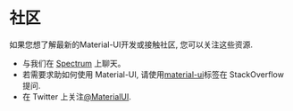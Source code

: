 # 社区

<p class="description">如果您想了解最新的Material-UI开发或接触社区, 您可以关注这些资源.</p>

- 与我们在 [ Spectrum](https://spectrum.chat/material-ui) 上聊天。
- 若需要求助如何使用 Material-UI, 请使用[material-ui](https://stackoverflow.com/questions/tagged/material-ui)标签在 StackOverflow 提问.
- 在 Twitter 上关注[@MaterialUI](https://twitter.com/MaterialUI).
